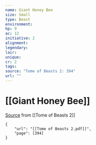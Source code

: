 ```yaml
---
name: Giant Honey Bee
size: Small
type: Beast
environment: 
hp: 9
ac: 12
initiative: 2
alignment: 
legendary: 
lair: 
unique: 
cr: 2
tags: 
source: "Tome of Beasts 2: 394"
url: ""
---
```

# [[Giant Honey Bee]]

[Source](zotero://open-pdf/library/items/9UQIAB6R?page=394) from [[Tome of Beasts 2]]

```pdf
{
	"url": "[[Tome of Beasts 2.pdf]]",
	"page": [394]
}
```


